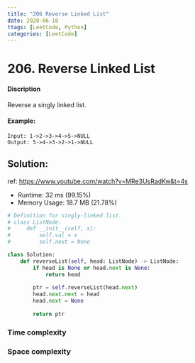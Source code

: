 ```yaml
---
title: "206 Reverse Linked List"
date: 2020-06-10
ttags: [LeetCode, Python]
categories: [LeetCode]
---
```


# 206. Reverse Linked List

#### Discription

Reverse a singly linked list.

#### Example:

```
Input: 1->2->3->4->5->NULL
Output: 5->4->3->2->1->NULL
```

## Solution:

ref: https://www.youtube.com/watch?v=MRe3UsRadKw&t=4s

- Runtime: 32 ms (99.15%)
- Memory Usage: 18.7 MB (21.78%)

```python
# Definition for singly-linked list.
# class ListNode:
#     def __init__(self, x):
#         self.val = x
#         self.next = None

class Solution:
    def reverseList(self, head: ListNode) -> ListNode:
        if head is None or head.next is None:
            return head
        
        ptr = self.reverseList(head.next)
        head.next.next = head
        head.next = None
           
        return ptr
```

### Time complexity

### Space complexity

